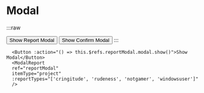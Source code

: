 # Modal
:::raw

<DemoContainer>
  <Button :action="() => this.$refs.reportModal.show()">Show Report Modal</Button>
  <Button :action="() => this.$refs.confirmModal.show()">Show Confirm Modal</Button>
  <ModalReport
  ref="reportModal"
  itemType="project"
  :reportTypes="['cringitude', 'rudeness', 'notgamer', 'windowsuser']"
  >
  </ModalReport>
  <ModalConfirm
    ref="confirmModal"
    title="Are you sure you want to delete this version?"
    description="This will remove this version forever (like really forever)."
    :has-to-type="true"
    proceed-label="Delete"
    confirmationText="Hello"
  >
  </ModalConfirm>
</DemoContainer>
:::

```vue
  <Button :action="() => this.$refs.reportModal.modal.show()">Show Modal</Button>
  <ModalReport
  ref="reportModal"
  itemType="project"
  :reportTypes="['cringitude', 'rudeness', 'notgamer', 'windowsuser']"
  />
```
